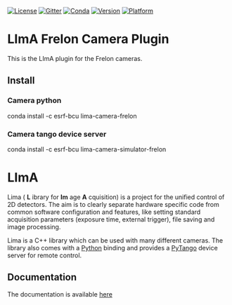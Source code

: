 [![License](https://img.shields.io/github/license/esrf-bliss/lima.svg?style=flat)](https://opensource.org/licenses/GPL-3.0)
[![Gitter](https://img.shields.io/gitter/room/esrf-bliss/lima.svg?style=flat)](https://gitter.im/esrf-bliss/LImA)
[![Conda](https://img.shields.io/conda/dn/esrf-bcu/lima-camera-frelon.svg?style=flat)](https://anaconda.org/esrf-bcu)
[![Version](https://img.shields.io/conda/vn/esrf-bcu/lima-camera-frelon.svg?style=flat)](https://anaconda.org/esrf-bcu)
[![Platform](https://img.shields.io/conda/pn/esrf-bcu/lima-camera-frelon.svg?style=flat)](https://anaconda.org/esrf-bcu)

# LImA Frelon Camera Plugin

This is the LImA plugin for the Frelon cameras.

## Install

### Camera python

conda install -c esrf-bcu lima-camera-frelon

### Camera tango device server

conda install -c esrf-bcu lima-camera-simulator-frelon

# LImA

Lima ( **L** ibrary for **Im** age **A** cquisition) is a project for the unified control of 2D detectors. The aim is to clearly separate hardware specific code from common software configuration and features, like setting standard acquisition parameters (exposure time, external trigger), file saving and image processing.

Lima is a C++ library which can be used with many different cameras. The library also comes with a [Python](http://python.org) binding and provides a [PyTango](http://pytango.readthedocs.io/en/stable/) device server for remote control.

## Documentation

The documentation is available [here](https://lima1.readthedocs.io/)

